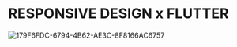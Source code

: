 # RESPONSIVE DESIGN x FLUTTER

![179F6FDC-6794-4B62-AE3C-8F8166AC6757](https://user-images.githubusercontent.com/29016489/144535400-c7e4ce1f-ad79-4048-8d58-fbfa0cdc46ff.JPG)
